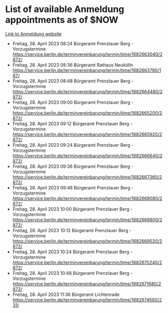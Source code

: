 # List of available Anmeldung appointments as of $NOW
[Link to Anmeldung website](https://service.berlin.de/terminvereinbarung/termin/tag.php?termin=1&anliegen[]=120686&dienstleisterlist=122210,122217,327316,122219,327312,122227,327314,122231,327346,122243,327348,122254,122252,329742,122260,329745,122262,329748,122271,327278,122273,327274,122277,327276,330436,122280,327294,122282,327290,122284,327292,122291,327270,122285,327266,122286,327264,122296,327268,150230,329760,122297,327286,122294,327284,122312,329763,122314,329775,122304,327330,122311,327334,122309,327332,317869,122281,327352,122279,329772,122283,122276,327324,122274,327326,122267,329766,122246,327318,122251,327320,122257,327322,122208,327298,122226,327300&herkunft=http%3A%2F%2Fservice.berlin.de%2Fdienstleistung%2F120686%2F)
- Freitag, 28. April 2023 08:24 Bürgeramt Prenzlauer Berg - Vorzugstermine https://service.berlin.de/terminvereinbarung/termin/time/1682663040/2872/
- Freitag, 28. April 2023 08:36 Bürgeramt Rathaus Neukölln https://service.berlin.de/terminvereinbarung/termin/time/1682663760/167/
- Freitag, 28. April 2023 08:48 Bürgeramt Prenzlauer Berg - Vorzugstermine https://service.berlin.de/terminvereinbarung/termin/time/1682664480/2872/
- Freitag, 28. April 2023 09:00 Bürgeramt Prenzlauer Berg - Vorzugstermine https://service.berlin.de/terminvereinbarung/termin/time/1682665200/2872/
- Freitag, 28. April 2023 09:12 Bürgeramt Prenzlauer Berg - Vorzugstermine https://service.berlin.de/terminvereinbarung/termin/time/1682665920/2872/
- Freitag, 28. April 2023 09:24 Bürgeramt Prenzlauer Berg - Vorzugstermine https://service.berlin.de/terminvereinbarung/termin/time/1682666640/2872/
- Freitag, 28. April 2023 09:36 Bürgeramt Prenzlauer Berg - Vorzugstermine https://service.berlin.de/terminvereinbarung/termin/time/1682667360/2872/
- Freitag, 28. April 2023 09:48 Bürgeramt Prenzlauer Berg - Vorzugstermine https://service.berlin.de/terminvereinbarung/termin/time/1682668080/2872/
- Freitag, 28. April 2023 10:00 Bürgeramt Prenzlauer Berg - Vorzugstermine https://service.berlin.de/terminvereinbarung/termin/time/1682668800/2872/
- Freitag, 28. April 2023 10:12 Bürgeramt Prenzlauer Berg - Vorzugstermine https://service.berlin.de/terminvereinbarung/termin/time/1682669520/2872/
- Freitag, 28. April 2023 10:24 Bürgeramt Prenzlauer Berg - Vorzugstermine https://service.berlin.de/terminvereinbarung/termin/time/1682670240/2872/
- Freitag, 28. April 2023 10:48 Bürgeramt Prenzlauer Berg - Vorzugstermine https://service.berlin.de/terminvereinbarung/termin/time/1682671680/2872/
- Freitag, 28. April 2023 11:36 Bürgeramt Lichtenrade https://service.berlin.de/terminvereinbarung/termin/time/1682674560/231/
